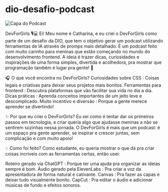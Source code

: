 # dio-desafio-podcast

![Capa do Podcast](assets/capa-podcast.png)


DevForGirls 🎙️💻
Ei! Meu nome é Catharina, e eu criei o DevForGirls como parte de um desafio da DIO, que tem o objetivo gerar um podcast utilizando ferramentas de IA através de promps mais detalhado.
É um podcast feito com muito carinho para meninas que estão começando no mundo do desenvolvimento frontend. A ideia é trazer dicas, curiosidades e inspirações de uma forma simples, divertida e acolhedora, pra mostrar que programação também é lugar pra gente! 🌟

🎧 O que você encontra no DevForGirls?
Curiosidades sobre CSS : Coisas legais e criativas para deixar seus projetos mais bonitos.
Ferramentas para frontend : Descubra plataformas que vão facilitar sua vida no dia a dia.
Dicas práticas : Aprenda conceitos importantes de um jeito leve e descomplicado.
Muito incentivo e diversão : Porque a gente merece aprender se divertindo!

✨ Por que eu criei o DevForGirls?
Eu sei como é tentar dar os primeiros passos em tecnologia, e criar queria algo que ajudasse meninas a não se sentirem sozinhas nessa jornada. O DevForGirls é mais que um podcast: é um espaço pra gente aprender, se inspirar e crescer juntas, sem complicação e com muito apoio!

💡 Como foi feito?
Como estudante, eu queria mostrar o que dá pra criar coisas incríveis com as ferramentas certas, então usei:

Roteiro gerado via ChatGPT : Porque ter uma ajuda pra organizar as ideias sempre é bom.
Áudio gerado pela ElevenLabs : Pra criar a voz da apresentadora de forma natural e cativante.
Canvas : Pra fazer as capas e deixar tudo visualmente bonito.
CapCut : Pra editar o áudio e adicionar músicas de fundo e efeitos sonoros.




